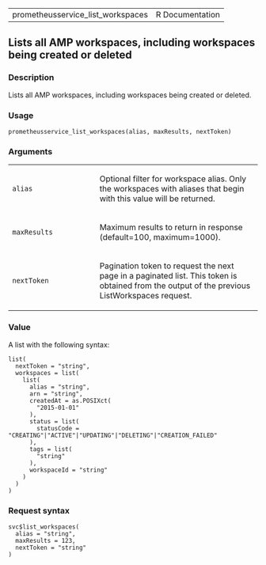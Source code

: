 <table style="width: 100%;">
<tbody>
<tr class="odd">
<td>prometheusservice_list_workspaces</td>
<td style="text-align: right;">R Documentation</td>
</tr>
</tbody>
</table>

## Lists all AMP workspaces, including workspaces being created or deleted

### Description

Lists all AMP workspaces, including workspaces being created or deleted.

### Usage

    prometheusservice_list_workspaces(alias, maxResults, nextToken)

### Arguments

<table>
<colgroup>
<col style="width: 35%" />
<col style="width: 65%" />
</colgroup>
<tbody>
<tr class="odd">
<td><code
id="prometheusservice_list_workspaces_:_alias">alias</code></td>
<td><p>Optional filter for workspace alias. Only the workspaces with
aliases that begin with this value will be returned.</p></td>
</tr>
<tr class="even">
<td><code
id="prometheusservice_list_workspaces_:_maxResults">maxResults</code></td>
<td><p>Maximum results to return in response (default=100,
maximum=1000).</p></td>
</tr>
<tr class="odd">
<td><code
id="prometheusservice_list_workspaces_:_nextToken">nextToken</code></td>
<td><p>Pagination token to request the next page in a paginated list.
This token is obtained from the output of the previous ListWorkspaces
request.</p></td>
</tr>
</tbody>
</table>

### Value

A list with the following syntax:

    list(
      nextToken = "string",
      workspaces = list(
        list(
          alias = "string",
          arn = "string",
          createdAt = as.POSIXct(
            "2015-01-01"
          ),
          status = list(
            statusCode = "CREATING"|"ACTIVE"|"UPDATING"|"DELETING"|"CREATION_FAILED"
          ),
          tags = list(
            "string"
          ),
          workspaceId = "string"
        )
      )
    )

### Request syntax

    svc$list_workspaces(
      alias = "string",
      maxResults = 123,
      nextToken = "string"
    )
